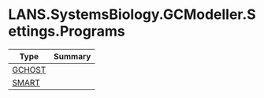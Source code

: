 ﻿
# LANS.SystemsBiology.GCModeller.Settings.Programs

|Type|Summary|
|----|-------|
|[GCHOST](./GCHOST.md)||
|[SMART](./SMART.md)||

